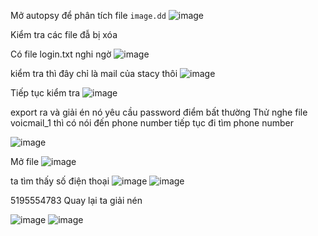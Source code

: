 Mở autopsy để phân tích file ```image.dd```
![image](https://github.com/sulsur/HocTap/assets/93130840/ef7253f9-0dad-4b47-826a-7a2d16dc2942)

Kiểm tra các file đẫ bị xóa

Có file login.txt nghi ngờ
![image](https://github.com/sulsur/HocTap/assets/93130840/febb4f53-df91-4148-822f-1304fb733dcc)

kiểm tra thì đây chỉ là mail của stacy thôi
![image](https://github.com/sulsur/HocTap/assets/93130840/9c81a104-acbd-4b65-937c-e52e171b5981)

Tiếp tục kiểm tra
![image](https://github.com/sulsur/HocTap/assets/93130840/b0ebea41-f5ab-431d-89b3-7ec7c3e5e4e0)

export ra và giải én nó yêu cầu password điểm bất thường
Thử nghe file voicmail_1 thì có nói đến phone number tiếp tục đi tìm phone number

![image](https://github.com/sulsur/HocTap/assets/93130840/567e10d1-a1ec-4424-b3b1-98e36bf9f3f8)

Mở file 
![image](https://github.com/sulsur/HocTap/assets/93130840/73024b5f-f46d-4845-90ed-d7e317e55fa2)

ta tìm thấy số điện thoại
![image](https://github.com/sulsur/HocTap/assets/93130840/96e6d463-c394-47d2-ac78-c33036f54efb)
![image](https://github.com/sulsur/HocTap/assets/93130840/4e5315a1-3a89-414f-bde9-9b117cd3dd59)

5195554783
Quay lại ta giải nén 

![image](https://github.com/sulsur/HocTap/assets/93130840/829d0c6a-9e68-4def-92f3-c99c53ad5ebf)
![image](https://github.com/sulsur/HocTap/assets/93130840/818a32f9-ec99-4904-9543-5c5bdf99c217)
